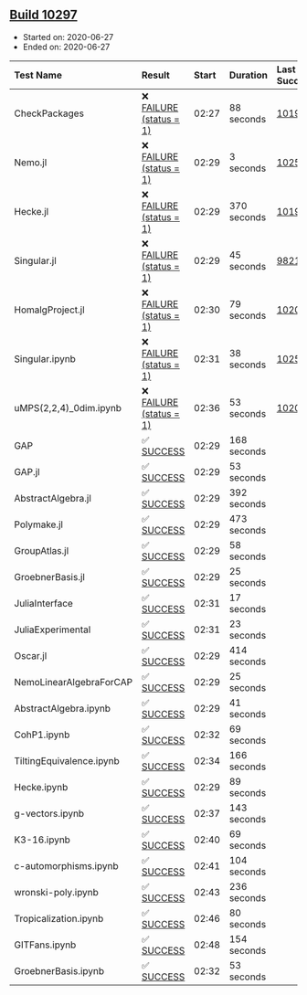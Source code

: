 ## [Build 10297](https://oscarci.mathematik.uni-kl.de/job/oscar/10297/)

* Started on: 2020-06-27
* Ended on: 2020-06-27

| Test Name    | Result | Start | Duration | Last Success | First Failure |
|:-------------|:-------|:------|:---------|:-------------|:--------------|
| CheckPackages | ❌ [FAILURE (status = 1)](https://oscarci.mathematik.uni-kl.de/job/oscar/10297/artifact/logs/build-10297/CheckPackages.log) | 02:27 | 88 seconds | [10197](https://oscarci.mathematik.uni-kl.de/job/oscar/10197/) | [10198](https://oscarci.mathematik.uni-kl.de/job/oscar/10198/) |
| Nemo.jl | ❌ [FAILURE (status = 1)](https://oscarci.mathematik.uni-kl.de/job/oscar/10297/artifact/logs/build-10297/Nemo.jl.log) | 02:29 | 3 seconds | [10252](https://oscarci.mathematik.uni-kl.de/job/oscar/10252/) | [10253](https://oscarci.mathematik.uni-kl.de/job/oscar/10253/) |
| Hecke.jl | ❌ [FAILURE (status = 1)](https://oscarci.mathematik.uni-kl.de/job/oscar/10297/artifact/logs/build-10297/Hecke.jl.log) | 02:29 | 370 seconds | [10197](https://oscarci.mathematik.uni-kl.de/job/oscar/10197/) | [10198](https://oscarci.mathematik.uni-kl.de/job/oscar/10198/) |
| Singular.jl | ❌ [FAILURE (status = 1)](https://oscarci.mathematik.uni-kl.de/job/oscar/10297/artifact/logs/build-10297/Singular.jl.log) | 02:29 | 45 seconds | [9821](https://oscarci.mathematik.uni-kl.de/job/oscar/9821/) | [9822](https://oscarci.mathematik.uni-kl.de/job/oscar/9822/) |
| HomalgProject.jl | ❌ [FAILURE (status = 1)](https://oscarci.mathematik.uni-kl.de/job/oscar/10297/artifact/logs/build-10297/HomalgProject.jl.log) | 02:30 | 79 seconds | [10209](https://oscarci.mathematik.uni-kl.de/job/oscar/10209/) | [10210](https://oscarci.mathematik.uni-kl.de/job/oscar/10210/) |
| Singular.ipynb | ❌ [FAILURE (status = 1)](https://oscarci.mathematik.uni-kl.de/job/oscar/10297/artifact/logs/build-10297/Singular.ipynb.log) | 02:31 | 38 seconds | [10252](https://oscarci.mathematik.uni-kl.de/job/oscar/10252/) | [10253](https://oscarci.mathematik.uni-kl.de/job/oscar/10253/) |
| uMPS(2,2,4)_0dim.ipynb | ❌ [FAILURE (status = 1)](https://oscarci.mathematik.uni-kl.de/job/oscar/10297/artifact/logs/build-10297/uMPS-2-2-4-_0dim.ipynb.log) | 02:36 | 53 seconds | [10209](https://oscarci.mathematik.uni-kl.de/job/oscar/10209/) | [10210](https://oscarci.mathematik.uni-kl.de/job/oscar/10210/) |
| GAP | ✅ [SUCCESS](https://oscarci.mathematik.uni-kl.de/job/oscar/10297/artifact/logs/build-10297/GAP.log) | 02:29 | 168 seconds |  |  |
| GAP.jl | ✅ [SUCCESS](https://oscarci.mathematik.uni-kl.de/job/oscar/10297/artifact/logs/build-10297/GAP.jl.log) | 02:29 | 53 seconds |  |  |
| AbstractAlgebra.jl | ✅ [SUCCESS](https://oscarci.mathematik.uni-kl.de/job/oscar/10297/artifact/logs/build-10297/AbstractAlgebra.jl.log) | 02:29 | 392 seconds |  |  |
| Polymake.jl | ✅ [SUCCESS](https://oscarci.mathematik.uni-kl.de/job/oscar/10297/artifact/logs/build-10297/Polymake.jl.log) | 02:29 | 473 seconds |  |  |
| GroupAtlas.jl | ✅ [SUCCESS](https://oscarci.mathematik.uni-kl.de/job/oscar/10297/artifact/logs/build-10297/GroupAtlas.jl.log) | 02:29 | 58 seconds |  |  |
| GroebnerBasis.jl | ✅ [SUCCESS](https://oscarci.mathematik.uni-kl.de/job/oscar/10297/artifact/logs/build-10297/GroebnerBasis.jl.log) | 02:29 | 25 seconds |  |  |
| JuliaInterface | ✅ [SUCCESS](https://oscarci.mathematik.uni-kl.de/job/oscar/10297/artifact/logs/build-10297/JuliaInterface.log) | 02:31 | 17 seconds |  |  |
| JuliaExperimental | ✅ [SUCCESS](https://oscarci.mathematik.uni-kl.de/job/oscar/10297/artifact/logs/build-10297/JuliaExperimental.log) | 02:31 | 23 seconds |  |  |
| Oscar.jl | ✅ [SUCCESS](https://oscarci.mathematik.uni-kl.de/job/oscar/10297/artifact/logs/build-10297/Oscar.jl.log) | 02:29 | 414 seconds |  |  |
| NemoLinearAlgebraForCAP | ✅ [SUCCESS](https://oscarci.mathematik.uni-kl.de/job/oscar/10297/artifact/logs/build-10297/NemoLinearAlgebraForCAP.log) | 02:29 | 25 seconds |  |  |
| AbstractAlgebra.ipynb | ✅ [SUCCESS](https://oscarci.mathematik.uni-kl.de/job/oscar/10297/artifact/logs/build-10297/AbstractAlgebra.ipynb.log) | 02:29 | 41 seconds |  |  |
| CohP1.ipynb | ✅ [SUCCESS](https://oscarci.mathematik.uni-kl.de/job/oscar/10297/artifact/logs/build-10297/CohP1.ipynb.log) | 02:32 | 69 seconds |  |  |
| TiltingEquivalence.ipynb | ✅ [SUCCESS](https://oscarci.mathematik.uni-kl.de/job/oscar/10297/artifact/logs/build-10297/TiltingEquivalence.ipynb.log) | 02:34 | 166 seconds |  |  |
| Hecke.ipynb | ✅ [SUCCESS](https://oscarci.mathematik.uni-kl.de/job/oscar/10297/artifact/logs/build-10297/Hecke.ipynb.log) | 02:29 | 89 seconds |  |  |
| g-vectors.ipynb | ✅ [SUCCESS](https://oscarci.mathematik.uni-kl.de/job/oscar/10297/artifact/logs/build-10297/g-vectors.ipynb.log) | 02:37 | 143 seconds |  |  |
| K3-16.ipynb | ✅ [SUCCESS](https://oscarci.mathematik.uni-kl.de/job/oscar/10297/artifact/logs/build-10297/K3-16.ipynb.log) | 02:40 | 69 seconds |  |  |
| c-automorphisms.ipynb | ✅ [SUCCESS](https://oscarci.mathematik.uni-kl.de/job/oscar/10297/artifact/logs/build-10297/c-automorphisms.ipynb.log) | 02:41 | 104 seconds |  |  |
| wronski-poly.ipynb | ✅ [SUCCESS](https://oscarci.mathematik.uni-kl.de/job/oscar/10297/artifact/logs/build-10297/wronski-poly.ipynb.log) | 02:43 | 236 seconds |  |  |
| Tropicalization.ipynb | ✅ [SUCCESS](https://oscarci.mathematik.uni-kl.de/job/oscar/10297/artifact/logs/build-10297/Tropicalization.ipynb.log) | 02:46 | 80 seconds |  |  |
| GITFans.ipynb | ✅ [SUCCESS](https://oscarci.mathematik.uni-kl.de/job/oscar/10297/artifact/logs/build-10297/GITFans.ipynb.log) | 02:48 | 154 seconds |  |  |
| GroebnerBasis.ipynb | ✅ [SUCCESS](https://oscarci.mathematik.uni-kl.de/job/oscar/10297/artifact/logs/build-10297/GroebnerBasis.ipynb.log) | 02:32 | 53 seconds |  |  |
